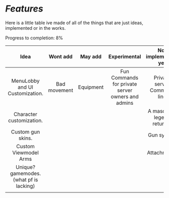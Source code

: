 # *Features*

Here is a little table ive made of all of the things that are just ideas, implemented or in the works.

Progress to completion: 8%

| Idea                                    | Wont add     | May add   | Experimental                                      | Not implemented yet         | WIP                  | Implemented      |
| :--:                                    | :------:     | :-----:   | :----------:                                      | :------------------------:  | :-:                  | :---------:      |
| MenuLobby and UI Customization.         | Bad movement | Equipment | Fun Commands for private server owners and admins | Private server Command line | UI                   | Match System     |
| Character customization.                |              |           |                                                   | A mascot (a legend returns) | Client / Server Core | Spawning         |
| Custom gun skins.                       |              |           |                                                   | Gun system                  | Branding / Name      | Team Balancing   |
| Custom Viewmodel Arms                   |              |           |                                                   | Attachments                 |                      | Client Camera    |
| Unique? gamemodes. (what pf is lacking) |              |           |                                                   |                             |                      | Springs / recoil |
|                                         |              |           |                                                   |                             |                      |                  |
